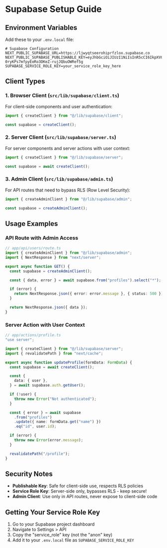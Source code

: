 # Supabase Setup Guide

## Environment Variables

Add these to your `.env.local` file:

```env
# Supabase Configuration
NEXT_PUBLIC_SUPABASE_URL=https://ljwyqtseerohiprfzlox.supabase.co
NEXT_PUBLIC_SUPABASE_PUBLISHABLE_KEY=eyJhbGciOiJIUzI1NiIsInR5cCI6IkpXVCJ9.eyJpc3MiOiJzdXBhYmFzZSIsInJlZiI6Imxqd3lxdHNlZXJvaGlwcmZ6bG94Iiwicm9sZSI6ImFub24iLCJpYXQiOjE3NDk4NDAwODUsImV4cCI6MjA2NTQxNjA4NX0.ROJk3Js-0ryKPs7mfpyEoRo3OKeZ-rujJQbuOWRef5g
SUPABASE_SERVICE_ROLE_KEY=your_service_role_key_here
```

## Client Types

### 1. Browser Client (`src/lib/supabase/client.ts`)

For client-side components and user authentication:

```typescript
import { createClient } from "@/lib/supabase/client";

const supabase = createClient();
```

### 2. Server Client (`src/lib/supabase/server.ts`)

For server components and server actions with user context:

```typescript
import { createClient } from "@/lib/supabase/server";

const supabase = await createClient();
```

### 3. Admin Client (`src/lib/supabase/admin.ts`)

For API routes that need to bypass RLS (Row Level Security):

```typescript
import { createAdminClient } from "@/lib/supabase/admin";

const supabase = createAdminClient();
```

## Usage Examples

### API Route with Admin Access

```typescript
// app/api/users/route.ts
import { createAdminClient } from "@/lib/supabase/admin";
import { NextResponse } from "next/server";

export async function GET() {
  const supabase = createAdminClient();

  const { data, error } = await supabase.from("profiles").select("*");

  if (error) {
    return NextResponse.json({ error: error.message }, { status: 500 });
  }

  return NextResponse.json({ data });
}
```

### Server Action with User Context

```typescript
// app/actions/profile.ts
"use server";

import { createClient } from "@/lib/supabase/server";
import { revalidatePath } from "next/cache";

export async function updateProfile(formData: FormData) {
  const supabase = await createClient();

  const {
    data: { user },
  } = await supabase.auth.getUser();

  if (!user) {
    throw new Error("Not authenticated");
  }

  const { error } = await supabase
    .from("profiles")
    .update({ name: formData.get("name") })
    .eq("id", user.id);

  if (error) {
    throw new Error(error.message);
  }

  revalidatePath("/profile");
}
```

## Security Notes

- **Publishable Key**: Safe for client-side use, respects RLS policies
- **Service Role Key**: Server-side only, bypasses RLS - keep secure!
- **Admin Client**: Use only in API routes, never expose to client-side code

## Getting Your Service Role Key

1. Go to your Supabase project dashboard
2. Navigate to Settings > API
3. Copy the "service_role" key (not the "anon" key)
4. Add it to your `.env.local` file as `SUPABASE_SERVICE_ROLE_KEY`
